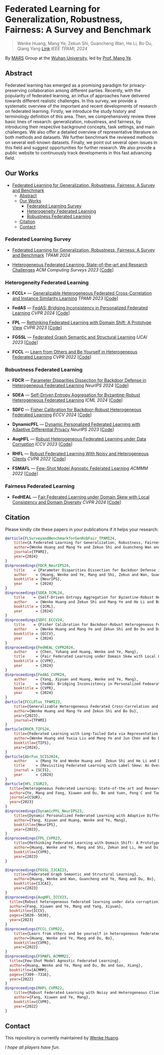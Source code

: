 # Federated Learning for Generalization, Robustness, Fairness: A Survey and Benchmark
> Wenke Huang, Mang Ye, Zekun Shi, Guancheng Wan, He Li, Bo Du, Qiang Yang
> [Link]([https://arxiv.org/abs/2311.06750](https://ieeexplore.ieee.org/document/10571602))
> *IEEE TPAMI, 2024*

By [MARS](https://marswhu.github.io/index.html) Group at the [Wuhan University](https://www.whu.edu.cn/), led by [Prof. Mang Ye](https://marswhu.github.io/index.html).

## Abstract
Federated learning has emerged as a promising paradigm for privacy-preserving collaboration among different parties. Recently, with the popularity of federated learning, an influx of approaches have delivered towards different realistic challenges. In this survey, we provide a systematic overview of the important and recent developments of research on federated learning. Firstly, we introduce the study history and terminology definition of this area. Then, we comprehensively review three basic lines of research: generalization, robustness, and fairness, by introducing their respective background concepts, task settings, and main challenges. We also offer a detailed overview of representative literature on both methods and datasets. We further benchmark the reviewed methods on several well-known datasets. Finally, we point out several open issues in this field and suggest opportunities for further research. We also provide a public website to continuously track developments in this fast advancing field.


## Our Works
- [Federated Learning for Generalization, Robustness, Fairness: A Survey and Benchmark](#federated-learning-for-generalization-robustness-fairness-a-survey-and-benchmark)
  - [Abstract](#abstract)
  - [Our Works](#our-works)
    - [Federated Learning Survey](#federated-learning-survey)
    - [Heterogeneity Federated Learning](#heterogeneity-federated-learning)
    - [Robustness Federated Learning](#robustness-federated-learning)
  - [Citation](#citation)
  - [Contact](#contact)

### Federated Learning Survey

- [Federated Learning for Generalization, Robustness, Fairness: A Survey and Benchmark](https://ieeexplore.ieee.org/document/10571602) *TPAMI 2024*
 
- [Heterogeneous Federated Learning: State-of-the-art and Research Challenges](https://arxiv.org/abs/2307.10616) *ACM Computing Surveys 2023* [[Code](https://github.com/marswhu/HFL_Survey)]

### Heterogeneity Federated Learning

- **FCCL+** — [Generalizable Heterogeneous Federated Cross-Correlation and Instance Similarity Learning](https://arxiv.org/pdf/2309.16286.pdf) *TPAMI 2023* [[Code](https://github.com/WenkeHuang/FCCL)]

- **FedAS** — [FedAS: Bridging Inconsistency in Personalized Federated Learning](https://openaccess.thecvf.com/content/CVPR2024/html/Yang_FedAS_Bridging_Inconsistency_in_Personalized_Federated_Learning_CVPR_2024_paper.html) *CVPR 2024* [[Code](https://github.com/xiyuanyang45/FedAS)]

- **FPL** — [Rethinking Federated Learning with Domain Shift: A Prototype View](https://openaccess.thecvf.com/content/CVPR2023/papers/Huang_Rethinking_Federated_Learning_With_Domain_Shift_A_Prototype_View_CVPR_2023_paper.pdf) *CVPR 2023* [[Code](https://github.com/WenkeHuang/RethinkFL)]

- **FGSSL** — [Federated Graph Semantic and Structural Learning](https://marswhu.github.io/publications/files/FGSSL.pdf) *IJCAI 2023* [[Code](https://github.com/GuanchengWan/FGSSL)]

- **FCCL** — [Learn from Others and Be Yourself in Heterogeneous Federated Learning](https://openaccess.thecvf.com/content/CVPR2022/papers/Huang_Learn_From_Others_and_Be_Yourself_in_Heterogeneous_Federated_Learning_CVPR_2022_paper.pdf) *CVPR 2022* [[Code](https://github.com/WenkeHuang/FCCL)]

### Robustness Federated Learning

- **FDCR** — [Parameter Disparities Dissection for Backdoor Defense in Heterogeneous Federated Learning](https://openreview.net/pdf?id=g8wnC1E1OS) *NeurIPS 2024* [[Code](https://github.com/WenkeHuang/FDCR)]

- **SDEA** — [Self-Driven Entropy Aggregation for Byzantine-Robust Heterogeneous Federated Learning](https://icml.cc/virtual/2024/poster/33274) *ICML 2024* [[Code](https://github.com/WenkeHuang/SDEA)]

- **SDFC** — [Fisher Calibration for Backdoor-Robust Heterogeneous Federated Learning](https://marswhu.github.io/publications/files/ECCV_2024_BackdoorFL.pdf) *ECCV 2024* [[Code](https://github.com/zekunshi/SDFC)]

- **DynamicPFL** — [Dynamic Personalized Federated Learning with Adaptive Differential Privacy](https://openreview.net/pdf?id=RteNLuc8D9) *NeurIPS 2023* [[Code](https://github.com/xiyuanyang45/DynamicPFL)]

- **AugHFL** — [Robust Heterogeneous Federated Learning under Data Corruption](https://openaccess.thecvf.com/content/ICCV2023/papers/Fang_Robust_Heterogeneous_Federated_Learning_under_Data_Corruption_ICCV_2023_paper.pdf) *ICCV 2023* [[Code](https://github.com/FangXiuwen/AugHFL)]
  
- **RHFL** — [Robust Federated Learning With Noisy and Heterogeneous Clients](https://openaccess.thecvf.com/content/CVPR2022/papers/Fang_Robust_Federated_Learning_With_Noisy_and_Heterogeneous_Clients_CVPR_2022_paper.pdf) *CVPR 2022* [[Code](https://github.com/fangxiuwen/robust_fl)]

- **FSMAFL** — [Few-Shot Model Agnostic Federated Learning](https://dl.acm.org/doi/10.1145/3503161.3548764) *ACMMM 2022* [[Code](https://github.com/FangXiuwen/FSMAFL)]

### Fairness Federated Learning

- **FedHEAL** — [Fair Federated Learning under Domain Skew with Local Consistency and Domain Diversity](https://openaccess.thecvf.com/content/CVPR2024/html/Chen_Fair_Federated_Learning_under_Domain_Skew_with_Local_Consistency_and_CVPR_2024_paper.html) *CVPR 2024* [[Code](https://github.com/yuhangchen0/FedHEAL)]

## Citation

Please kindly cite these papers in your publications if it helps your research:
```bibtex
@article{FLSurveyandBenchmarkforGenRobFair_TPAMI24,
    title={A Federated Learning for Generalization, Robustness, Fairness: A Survey and Benchmark},
    author={Wenke Huang and Mang Ye and Zekun Shi and Guancheng Wan and He Li and Bo Du and Qiang Yang},
    journal={TPAMI},
    year={2024}
}
@inproceedings{FDCR_NeurIPS24,
    title    = {Parameter Disparities Dissection for Backdoor Defense in Heterogeneous Federated Learning},
    author    = {Huang, Wenke and Ye, Mang and Shi, Zekun and Wan, Guancheng and Du, Bo},
    booktitle = {NeurIPS},
    year      = {2024}
}
@inproceedings{SDEA_ICML24,
    title    = {Self-Driven Entropy Aggregation for Byzantine-Robust Heterogeneous Federated Learning},
    author    = {Wenke Huang and Zekun Shi and Mang Ye and He Li and Bo Du},
    booktitle = {ICML},
    year      = {2024}
}
@inproceedings{SDFC_ECCV24,
    title    = {Fisher Calibration for Backdoor-Robust Heterogeneous Federated Learning},
    author    = {Wenke Huang and Mang Ye and Zekun Shi and Bo Du and Dacheng, Tao},
    booktitle = {ECCV},
    year      = {2024}
}
@inproceedings{FedHEAL_CVPR2024,
    author    = {Chen, Yuhang and Huang, Wenke and Ye, Mang},
    title     = {Fair Federated Learning under Domain Skew with Local Consistency and Domain Diversity},
    booktitle = {CVPR},
    year      = {2024}
}
@inproceedings{FedAS_CVPR24,
    author    = {Yang, Xiyuan and Huang, Wenke and Ye, Mang},
    title     = {FedAS: Bridging Inconsistency in Personalized Fedearated Learning},
    booktitle = {CVPR},
    year      = {2024}
}
@article{FCCLPlus_TPAMI23,
    title={Generalizable Heterogeneous Federated Cross-Correlation and Instance Similarity Learning}, 
    author={Wenke Huang and Mang Ye and Zekun Shi and Bo Du},
    year={2023},
    journal={TPAMI}
}
@article{RUCR_TIFS24,
    title={Federated Learning with Long-Tailed Data via Representation Unification and Classifier Rectification},
    author={Wenke Huang and Yuxia Liu and Mang Ye and Jun Chen and Bo Du},
    booktitle={TIFS},
    year={2024},
}
@article{AbrFun_SCIS2024,
    author    = {Mang Ye and Wenke Huang and  Zekun Shi and He Li and Du Bo},
    title     = {Revisiting Federated Learning with Label Skew: An Over-Confidence Perspective},
    journal = {SCIS},
    year      = {2024}
}
@article{HFL_CSUR23,
  title={Heterogeneous Federated Learning: State-of-the-art and Research Challenges},
  author={Ye, Mang and Fang, Xiuwen and Du, Bo and Yuen, Pong C and Tao, Dacheng},
  journal={CSUR},
  year={2023}
}
@inproceedings{DynamicPFL_NeurIPS23,
    title={Dynamic Personalized Federated Learning with Adaptive Differential Privacy},
    author={Yang, Xiyuan and Huang, Wenke and Ye, Mang},
    booktitle={NeurIPS},
    year={2023},
}
@inproceedings{FPL_CVPR23,
    title={Rethinking Federated Learning with Domain Shift: A Prototype View},
    author={Huang, Wenke and Ye, Mang and Shi, Zekun and Li, He and Du, Bo},
    booktitle={CVPR},
    year={2023}
}

@inproceedings{FGSSL_IJCAI23,
    title={Federated Graph Semantic and Structural Learning},
    author={Huang, Wenke and Wan, Guancheng and Ye, Mang and Du, Bo},
    booktitle={IJCAI},
    year={2023}
}
@inproceedings{AugHFL_ICCV23,
  title={Robust heterogeneous federated learning under data corruption},
  author={Fang, Xiuwen and Ye, Mang and Yang, Xiyuan},
  booktitle={ICCV},
  pages={5020--5030},
  year={2023}
}
@inproceedings{FCCL_CVPR22,
    title={Learn from others and be yourself in heterogeneous federated learning},
    author={Huang, Wenke and Ye, Mang and Du, Bo},
    booktitle={CVPR},
    year={2022}
}
@inproceedings{FSMAFL_ACMMM22,
  title={Few-Shot Model Agnostic Federated Learning},
  author={Huang, Wenke and Ye, Mang and Du, Bo and Gao, Xiang},
  booktitle={ACMMM},
  pages={7309--7316},
  year={2022}
}
@inproceedings{RHFL_CVPR22,
    title={Robust Federated Learning with Noisy and Heterogeneous Clients},
    author={Fang, Xiuwen and Ye, Mang},
    booktitle={CVPR},
    year={2022}
}
```
## Contact

This repository is currently maintained by [Wenke Huang](mailto:wenkehuang@whu.edu.cn).

*I hope all players have fun.*

